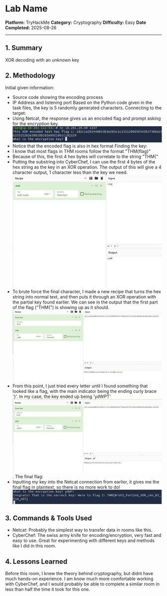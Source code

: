 # Lab Name

**Platform:** TryHackMe 
**Category:** Cryptography 
**Difficulty:** Easy
**Date Completed:** 2025-08-26  

---

## 1. Summary
XOR decoding with an unknown key

## 2. Methodology
Initial given information:
- Source code showing the encoding process
- IP Address and listening port
Based on the Python code given in the task files, the key is 5 randomly generated characters.
Connecting to the target:
- Using Netcat, the response gives us an encoded flag and prompt asking for the encryption key.
![Nettcat connection](screenshots/nc-connection.png)
- Notice that the encoded flag is also in hex format
Finding the key:
- I know that most flags in THM rooms follow the format "THM{flag}"
- Because of this, the first 4 hex bytes will correlate to the string "THM{"
- Putting the substring into CyberChef, I can use the first 4 bytes of the hex string as the key in an XOR operation. The output of this will give a 4 character output, 1 character less than the key we need.
![CyberChef](screenshots/thminput.png)
- To brute force the final character, I made a new recipe that turns the hex string into normal text, and then puts it through an XOR operation with the partial key found earlier. We can see in the output that the first part of the flag ("THM{") is showing up as it should.
![CyberChef](screenshots/recipe.png)
- From this point, I just tried every letter until I found something that looked like a flag, with the main indicator being the ending curly brace '}'. In my case, the key ended up being 'ydWPT'
![First flag and key](screenshots/flag1.png).
The final flag:
- Inputting my key into the Netcat connection from earlier, it gives me the final flag in plaintext, so there is no more work to do!
![Final flag](screenshots/flag2.png)


## 3. Commands & Tools Used
- Netcat: Probably the simplest way to transfer data in rooms like this.
- CyberChef: The swiss army knife for encoding/encryption, very fast and easy to use. Great for experimenting with different keys and methods like I did in this room.

## 4. Lessons Learned
Before this room, I knew the theory behind cryptography, but didnt have much hands-on experience. I am know much more comfortable working with CyberChef, and I would probably be able to complete a similar room in less than half the time it took for this one.


